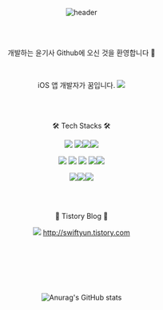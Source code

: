 

<div align="center">
  
![header](https://capsule-render.vercel.app/api?type=waving&color=auto&height=80&section=header&text=Welcome%20To%20iOS%20Developer%20Yun&fontSize=40)

<br/><br/>

개발하는 윤기사 Github에 오신 것을 환영합니다 🙌

<br/>

iOS 앱 개발자가 꿈입니다. <img src="https://img.shields.io/badge/Apple-000000?style=flat-square&logo=Apple&logoColor=white"/>  


<br/><br/>


 🛠 Tech Stacks 🛠
 
 
<img src="https://img.shields.io/badge/Swift-F05138?style=flat-square&logo=Swift&logoColor=white"/> <img src="https://img.shields.io/badge/SwiftUI-3776AB?style=flat-square&logo=SwiftUI&logoColor=white"/><img src="https://img.shields.io/badge/Firebase-FFCA28?style=flat-square&logo=Firebase&logoColor=white"/><img src="https://img.shields.io/badge/ReactiveX-B7178C?style=flat-square&logo=ReactiveX&logoColor=white"/>
  
<img src="https://img.shields.io/badge/Xcode-147EFB?style=flat-square&logo=Xcode&logoColor=white"/> <img src="https://img.shields.io/badge/Insomnia-4000BF?style=flat-square&logo=Insomnia&logoColor=white"/> <img src="https://img.shields.io/badge/Postman-FF6C37?style=flat-square&logo=Postman&logoColor=white"/> <img src="https://img.shields.io/badge/GitHub-181717?style=flat-square&logo=GitHub&logoColor=white"/><img src="https://img.shields.io/badge/Realm-39477F?style=flat-square&logo=Realm&logoColor=white"/>
  
<img src="https://img.shields.io/badge/Confluence-172B4D?style=flat-square&logo=Confluence&logoColor=white"/><img src="https://img.shields.io/badge/Swagger-85EA2D?style=flat-square&logo=Swagger&logoColor=white"/><img src="https://img.shields.io/badge/Figma-F24E1E?style=flat-square&logo=Figma&logoColor=white"/>

<br/><br/>

🍎 Tistory Blog 🍎

<a href="https://swiftyun.tistory.com"><img src="https://img.shields.io/badge/Tistory-09B3AF?style=flat-square&logo=Velog&logoColor=white"/></a> http://swiftyun.tistory.com
  
<br/><br/><br/>

<!--[![Top Langs](https://github-readme-stats.vercel.app/api/top-langs/?username=Yun-YeoJin&layout=compact)](https://github.com/Yun-YeoJin/github-readme-stats)-->
  
<br/><br/>
![Anurag's GitHub stats](https://github-readme-stats.vercel.app/api?username=Yun-YeoJin&show_icons=true&theme=nightowl)

<br/><br/>
  </div>
